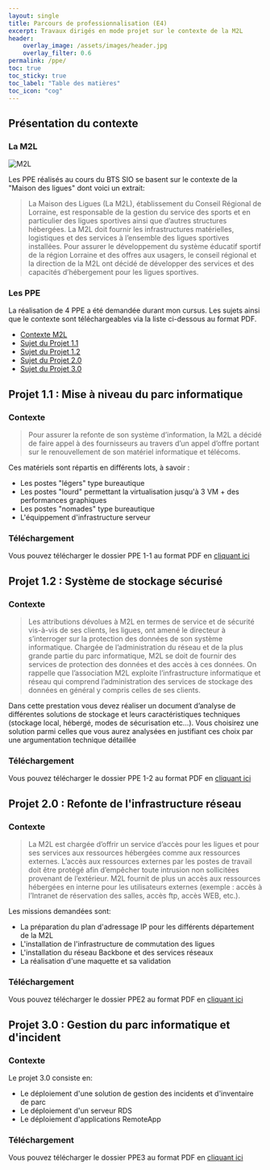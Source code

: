 ```yaml
---
layout: single
title: Parcours de professionnalisation (E4)
excerpt: Travaux dirigés en mode projet sur le contexte de la M2L
header:
    overlay_image: /assets/images/header.jpg
    overlay_filter: 0.6
permalink: /ppe/
toc: true
toc_sticky: true
toc_label: "Table des matières"
toc_icon: "cog"
---
```

## Présentation du contexte

### La M2L
![M2L](/bts/assets/images/m2l.png)

Les PPE réalisés au cours du BTS SIO se basent sur le contexte de la "Maison des ligues" dont voici un extrait:

> La Maison des Ligues (La M2L), établissement du Conseil Régional de Lorraine, est responsable de la gestion du service des sports et en particulier des ligues sportives ainsi que d’autres structures hébergées. La M2L doit fournir les infrastructures matérielles, logistiques et des services à l’ensemble des ligues sportives installées. Pour assurer le développement du système éducatif sportif de la région Lorraine et des offres aux usagers, le conseil régional et la direction de la M2L ont décidé de développer des services et des capacités d’hébergement pour les ligues sportives.

### Les PPE
La réalisation de 4 PPE a été demandée durant mon cursus. Les sujets ainsi que le contexte sont téléchargeables via la liste ci-dessous au format PDF.

- [Contexte M2L](/bts/assets/files/ppe/m2l-organisation.pdf)
- [Sujet du Projet 1.1](/bts/assets/files/ppe/ppe1-1.pdf)
- [Sujet du Projet 1.2](/bts/assets/files/ppe/ppe1-2.pdf)
- [Sujet du Projet 2.0](/bts/assets/files/ppe/ppe2.pdf)
- [Sujet du Projet 3.0](/bts/assets/files/ppe/ppe3.pdf)

## Projet 1.1 : Mise à niveau du parc informatique

### Contexte

> Pour assurer la refonte de son système d’information, la M2L a décidé de faire appel à des
fournisseurs au travers d’un appel d’offre portant sur le renouvellement de son matériel
informatique et télécoms. 

Ces matériels sont répartis en différents lots, à savoir :

 - Les postes "légers" type bureautique
 - Les postes "lourd" permettant la virtualisation jusqu'à 3 VM + des performances graphiques
 - Les postes "nomades" type bureautique
 - L'équippement d'infrastructure serveur

### Téléchargement

Vous pouvez télécharger le dossier PPE 1-1 au format PDF en [cliquant ici](/bts/assets/files/ppe/a_ppe1-1.pdf)

## Projet 1.2 : Système de stockage sécurisé

### Contexte

> Les attributions dévolues à M2L en termes de service et de sécurité vis-à-vis de ses clients, les ligues, ont amené le directeur à s’interroger sur la protection des données de son système informatique. Chargée de l’administration du réseau et de la plus grande partie du parc informatique, M2L se doit de fournir des services de protection des données et des accès à ces données. On rappelle que l’association M2L exploite l’infrastructure informatique et réseau qui comprend l’administration des services de stockage des données en général y compris celles de ses clients.

Dans cette prestation vous devez réaliser un document d’analyse de différentes solutions de stockage et leurs caractéristiques techniques (stockage local, hébergé, modes de sécurisation etc…). Vous choisirez une solution parmi celles que vous aurez analysées en justifiant ces choix par une argumentation technique détaillée

### Téléchargement

Vous pouvez télécharger le dossier PPE 1-2 au format PDF en [cliquant ici](/bts/assets/files/ppe/a_ppe1-2.pdf)

## Projet 2.0 : Refonte de l'infrastructure réseau

### Contexte

> La M2L est chargée d’offrir un service d’accès pour les ligues et pour ses services aux ressources
hébergées comme aux ressources externes. L’accès aux ressources externes par les postes de travail
doit être protégé afin d’empêcher toute intrusion non sollicitées provenant de l’extérieur.
M2L fournit de plus un accès aux ressources hébergées en interne pour les utilisateurs externes
(exemple : accès à l’Intranet de réservation des salles, accès ftp, accès WEB, etc.).

Les missions demandées sont:

 - La préparation du plan d'adressage IP pour les différents département de la M2L
 - L'installation de l'infrastructure de commutation des ligues
 - L'installation du réseau Backbone et des services réseaux
 - La réalisation d'une maquette et sa validation

### Téléchargement

Vous pouvez télécharger le dossier PPE2 au format PDF en [cliquant ici](/bts/assets/files/ppe/a_ppe2.pdf)

## Projet 3.0 : Gestion du parc informatique et d'incident

### Contexte

Le projet 3.0 consiste en:

 - Le déploiement d'une solution de gestion des incidents et d'inventaire de parc
 - Le déploiement d'un serveur RDS
 - Le déploiement d'applications RemoteApp

### Téléchargement

Vous pouvez télécharger le dossier PPE3 au format PDF en [cliquant ici](/bts/assets/files/ppe/a_ppe3.pdf)